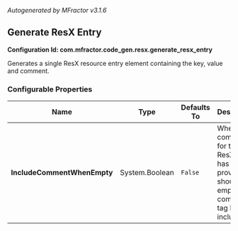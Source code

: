 *Autogenerated by MFractor v3.1.6*
## Generate ResX Entry

**Configuration Id: com.mfractor.code_gen.resx.generate_resx_entry**

Generates a single ResX resource entry element containing the key, value and comment.


### Configurable Properties

| Name | Type | Defaults To | Description |
|------|------|-------------|-------------|
| **IncludeCommentWhenEmpty** | System.Boolean | `False` | When no comment for the new ResX entry has been provided, should an empty comment tag be included? |

